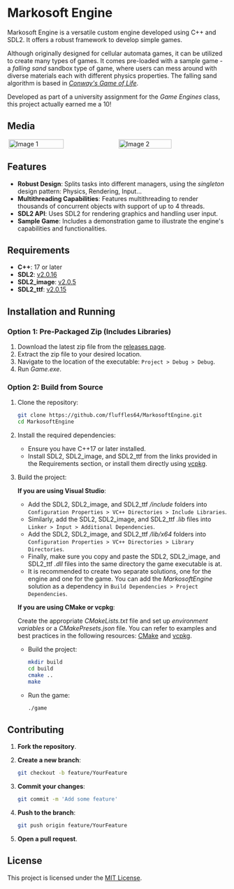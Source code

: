 # Markosoft Engine

Markosoft Engine is a versatile custom engine developed using C++ and SDL2. It offers a robust framework to develop simple games.

Although originally designed for cellular automata games, it can be utilized to create many types of games. It comes pre-loaded with a sample game - a *falling sand* sandbox type of game, where users can mess around with diverse materials each with different physics properties. The falling sand algorithm is based in *[Conway's Game of Life](https://conwaylife.com/)*.

Developed as part of a university assignment for the *Game Engines* class, this project actually earned me a 10!

## Media

<div style="display:flex; justify-content:center;">
    <img src="media/Image1.png" alt="Image 1" style="width: 50%; max-width: 300px;"/>
    <img src="media/Image2.png" alt="Image 2" style="width: 49%; max-width: 300px;"/>
</div>

## Features

- **Robust Design**: Splits tasks into different managers, using the *singleton* design pattern: Physics, Rendering, Input...
- **Multithreading Capabilities**: Features multithreading to render thousands of concurrent objects with support of up to 4 threads.
- **SDL2 API**: Uses SDL2 for rendering graphics and handling user input.
- **Sample Game**: Includes a demonstration game to illustrate the engine's capabilities and functionalities.

## Requirements

- **C++**: 17 or later
- **SDL2**: [v2.0.16](https://github.com/libsdl-org/SDL/releases)
- **SDL2_image**: [v2.0.5](https://github.com/libsdl-org/SDL_image/releases)
- **SDL2_ttf**: [v2.0.15](https://github.com/libsdl-org/SDL_ttf/releases)

## Installation and Running

### Option 1: Pre-Packaged Zip (Includes Libraries)

1. Download the latest zip file from the [releases page](https://github.com/fluffles64/MarkosoftEngine/releases).
2. Extract the zip file to your desired location.
3. Navigate to the location of the executable: `Project > Debug > Debug`.
4. Run *Game.exe*.

### Option 2: Build from Source

1. Clone the repository:
    ```bash
    git clone https://github.com/fluffles64/MarkosoftEngine.git
    cd MarkosoftEngine
    ```

2. Install the required dependencies:
    - Ensure you have C++17 or later installed.
    - Install SDL2, SDL2_image, and SDL2_ttf from the links provided in the Requirements section, or install them directly using [vcpkg](https://vcpkg.link/ports/sdl2).

3. Build the project:

   **If you are using Visual Studio**:
   
   - Add the SDL2, SDL2_image, and SDL2_ttf */include* folders into `Configuration Properties > VC++ Directories > Include Libraries`.
   - Similarly, add the SDL2, SDL2_image, and SDL2_ttf *.lib* files into `Linker > Input > Additional Dependencies`.
   - Add the SDL2, SDL2_image, and SDL2_ttf */lib/x64* folders into `Configuration Properties > VC++ Directories > Library Directories`.
   - Finally, make sure you copy and paste the SDL2, SDL2_image, and SDL2_ttf *.dll* files into the same directory the game executable is at.
   - It is recommended to create two separate solutions, one for the engine and one for the game. You can add the *MarkosoftEngine* solution as a dependency in `Build Dependencies > Project Dependencies`.

    **If you are using CMake or vcpkg**:

   Create the appropriate *CMakeLists.txt* file and set up *environment variables* or a *CMakePresets.json* file. You can refer to examples and best practices in the following resources:
   [CMake](https://trenki2.github.io/blog/2017/06/02/using-sdl2-with-cmake/) and
   [vcpkg](https://github.com/njakob/vcpkg-sdl2-example).

    - Build the project:
        ```bash
        mkdir build
        cd build
        cmake ..
        make
        ```
        
    - Run the game:
        ```bash
        ./game
        ```

## Contributing

1. **Fork the repository**.

2. **Create a new branch**:

    ```bash
    git checkout -b feature/YourFeature
    ```

3. **Commit your changes**:

    ```bash
    git commit -m 'Add some feature'
    ```

4. **Push to the branch**:

    ```bash
    git push origin feature/YourFeature
    ```

5. **Open a pull request**.

## License

This project is licensed under the [MIT License](LICENSE.md).
